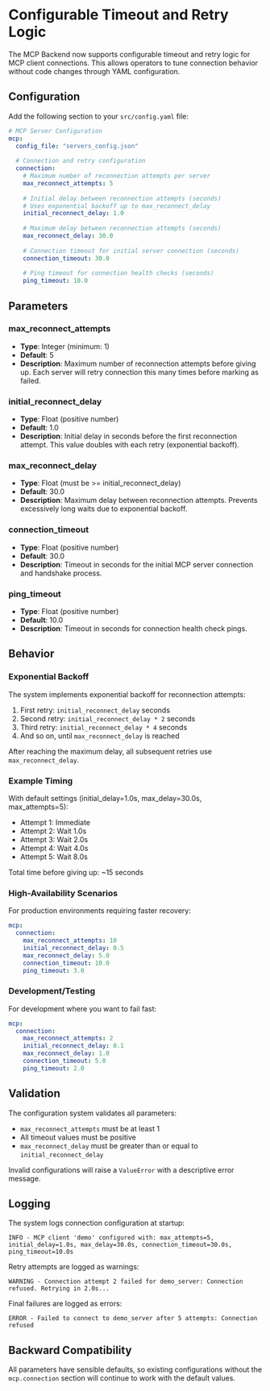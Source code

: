 # Configurable Timeout and Retry Logic

The MCP Backend now supports configurable timeout and retry logic for MCP client connections. This allows operators to tune connection behavior without code changes through YAML configuration.

## Configuration

Add the following section to your `src/config.yaml` file:

```yaml
# MCP Server Configuration
mcp:
  config_file: "servers_config.json"
  
  # Connection and retry configuration
  connection:
    # Maximum number of reconnection attempts per server
    max_reconnect_attempts: 5
    
    # Initial delay between reconnection attempts (seconds)
    # Uses exponential backoff up to max_reconnect_delay
    initial_reconnect_delay: 1.0
    
    # Maximum delay between reconnection attempts (seconds)
    max_reconnect_delay: 30.0
    
    # Connection timeout for initial server connection (seconds)
    connection_timeout: 30.0
    
    # Ping timeout for connection health checks (seconds)
    ping_timeout: 10.0
```

## Parameters

### max_reconnect_attempts
- **Type**: Integer (minimum: 1)
- **Default**: 5
- **Description**: Maximum number of reconnection attempts before giving up. Each server will retry connection this many times before marking as failed.

### initial_reconnect_delay
- **Type**: Float (positive number)
- **Default**: 1.0
- **Description**: Initial delay in seconds before the first reconnection attempt. This value doubles with each retry (exponential backoff).

### max_reconnect_delay
- **Type**: Float (must be >= initial_reconnect_delay)
- **Default**: 30.0
- **Description**: Maximum delay between reconnection attempts. Prevents excessively long waits due to exponential backoff.

### connection_timeout
- **Type**: Float (positive number)
- **Default**: 30.0
- **Description**: Timeout in seconds for the initial MCP server connection and handshake process.

### ping_timeout
- **Type**: Float (positive number)
- **Default**: 10.0
- **Description**: Timeout in seconds for connection health check pings.

## Behavior

### Exponential Backoff
The system implements exponential backoff for reconnection attempts:

1. First retry: `initial_reconnect_delay` seconds
2. Second retry: `initial_reconnect_delay * 2` seconds
3. Third retry: `initial_reconnect_delay * 4` seconds
4. And so on, until `max_reconnect_delay` is reached

After reaching the maximum delay, all subsequent retries use `max_reconnect_delay`.

### Example Timing
With default settings (initial_delay=1.0s, max_delay=30.0s, max_attempts=5):

- Attempt 1: Immediate
- Attempt 2: Wait 1.0s
- Attempt 3: Wait 2.0s
- Attempt 4: Wait 4.0s
- Attempt 5: Wait 8.0s

Total time before giving up: ~15 seconds

### High-Availability Scenarios
For production environments requiring faster recovery:

```yaml
mcp:
  connection:
    max_reconnect_attempts: 10
    initial_reconnect_delay: 0.5
    max_reconnect_delay: 5.0
    connection_timeout: 10.0
    ping_timeout: 3.0
```

### Development/Testing
For development where you want to fail fast:

```yaml
mcp:
  connection:
    max_reconnect_attempts: 2
    initial_reconnect_delay: 0.1
    max_reconnect_delay: 1.0
    connection_timeout: 5.0
    ping_timeout: 2.0
```

## Validation

The configuration system validates all parameters:

- `max_reconnect_attempts` must be at least 1
- All timeout values must be positive
- `max_reconnect_delay` must be greater than or equal to `initial_reconnect_delay`

Invalid configurations will raise a `ValueError` with a descriptive error message.

## Logging

The system logs connection configuration at startup:

```
INFO - MCP client 'demo' configured with: max_attempts=5, initial_delay=1.0s, max_delay=30.0s, connection_timeout=30.0s, ping_timeout=10.0s
```

Retry attempts are logged as warnings:

```
WARNING - Connection attempt 2 failed for demo_server: Connection refused. Retrying in 2.0s...
```

Final failures are logged as errors:

```
ERROR - Failed to connect to demo_server after 5 attempts: Connection refused
```

## Backward Compatibility

All parameters have sensible defaults, so existing configurations without the `mcp.connection` section will continue to work with the default values.

